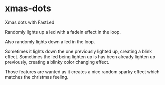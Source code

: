 # xmas-dots
Xmas dots with FastLed

Randomly lights up a led with a fadeIn effect in the loop. 

Also randomly lights down a led in the loop.

Sometimes it lights down the one previously lighted up, creating a blink effect. Sometimes the led being lighten up is has been already lighten up previously, creating a blinky color changing effect.

Those features are wanted as it creates a nice random sparky effect which matches the christmas feeling.

